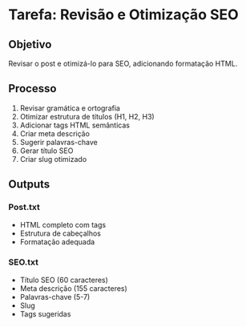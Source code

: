 # Tarefa: Revisão e Otimização SEO

## Objetivo
Revisar o post e otimizá-lo para SEO, adicionando formatação HTML.

## Processo
1. Revisar gramática e ortografia
2. Otimizar estrutura de títulos (H1, H2, H3)
3. Adicionar tags HTML semânticas
4. Criar meta descrição
5. Sugerir palavras-chave
6. Gerar título SEO
7. Criar slug otimizado

## Outputs
### Post.txt
- HTML completo com tags
- Estrutura de cabeçalhos
- Formatação adequada

### SEO.txt
- Título SEO (60 caracteres)
- Meta descrição (155 caracteres)
- Palavras-chave (5-7)
- Slug
- Tags sugeridas
